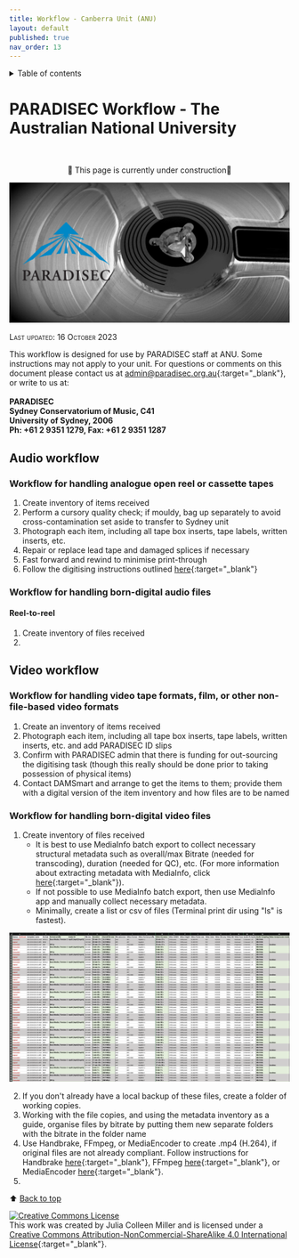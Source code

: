 ```yaml
---
title: Workflow - Canberra Unit (ANU)
layout: default
published: true
nav_order: 13
---
```


<details closed markdown="block">
  <summary>
    Table of contents
  </summary>
  {: .text-delta }
1. TOC
{:toc}
</details>

<style>
H5{color:White !important;}
</style>

<style>
H6{color:White !important;}
</style>

# PARADISEC Workflow - The Australian National University
<br>
<p align="center">
🚧 This page is currently under construction🚧
</p>


<p align="center">
  <img width="700" src="images/Reel-BW-gh-page.jpg" alt="PARADISEC-reel-to-reel">
  </p>

<span style="font-variant:small-caps;">Last updated: 16 October 2023</span>



This workflow is designed for use by PARADISEC staff at ANU. Some instructions may not apply to your unit. For questions or comments on this document please contact us at [admin@paradisec.org.au](mailto:admin@paradisec.org.au){:target="_blank"}, or write to us at:<br><br>
**PARADISEC <br>
Sydney Conservatorium of Music, C41 <br>
University of Sydney, 2006 <br>
Ph: +61 2 9351 1279, Fax: +61 2 9351 1287**

## Audio workflow

### Workflow for handling analogue open reel or cassette tapes
1. Create inventory of items received
2. Perform a cursory quality check; if mouldy, bag up separately to avoid cross-contamination set aside to transfer to Sydney unit
3. Photograph each item, including all tape box inserts, tape labels, written inserts, etc.
4. Repair or replace lead tape and damaged splices if necessary
5. Fast forward and rewind to minimise print-through
6. Follow the digitising instructions outlined [here](https://paradisec-archive.github.io/PARADISEC_workflows/06_audio_digitising.html){:target="_blank"}

### Workflow for handling born-digital audio files
#### Reel-to-reel

1. Create inventory of files received
2. 


## Video workflow

### Workflow for handling video tape formats, film, or other non-file-based video formats
1. Create an inventory of items received
2. Photograph each item, including all tape box inserts, tape labels, written inserts, etc. and add PARADISEC ID slips
3. Confirm with PARADISEC admin that there is funding for out-sourcing the digitising task (though this really should be done prior to taking possession of physical items)
4. Contact DAMSmart and arrange to get the items to them; provide them with a digital version of the item inventory and how files are to be named

### Workflow for handling born-digital video files
1. Create inventory of files received
	 * It is best to use MediaInfo batch export to collect necessary structural metadata such as overall/max Bitrate (needed for transcoding), duration (needed for QC), etc. (For more information about extracting metadata with MediaInfo, click [here](https://paradisec-archive.github.io/PARADISEC_workflows/10_quality_control.html#mediainfo){:target="_blank"}).
	 * If not possible to use MediaInfo batch export, then use MediaInfo app and manually collect necessary metadata.
	 * Minimally, create a list or csv of files (Terminal print dir using "ls" is fastest).

<p align="center">
  <img width="700" src="images/Video-inventory.png" alt="Video structural metadata">
  </p>

2. If you don't already have a local backup of these files, create a folder of working copies.
3. Working with the file copies, and using the metadata inventory as a guide, organise files by bitrate by putting them new separate folders with the bitrate in the folder name
3. Use Handbrake, FFmpeg, or MediaEncoder to create .mp4 (H.264), if original files are not already compliant. Follow instructions for Handbrake [here](https://paradisec-archive.github.io/PARADISEC_workflows/08a_video_processing_HandBrake.html){:target="_blank"}, FFmpeg [here](https://paradisec-archive.github.io/PARADISEC_workflows/08_video_processing_FFmpeg.html){:target="_blank"}, or MediaEncoder [here](https://paradisec-archive.github.io/PARADISEC_workflows/09_video_processing_AdobeME.html){:target="_blank"}.
4. 



⬆️ [Back to top](#)

<a rel="license" href="http://creativecommons.org/licenses/by-nc-sa/4.0/"><img alt="Creative Commons License" style="border-width:0" src="https://i.creativecommons.org/l/by-nc-sa/4.0/88x31.png" /></a><br />This work was created by Julia Colleen Miller and is licensed under a <a rel="license" href="http://creativecommons.org/licenses/by-nc-sa/4.0/">Creative Commons Attribution-NonCommercial-ShareAlike 4.0 International License</a>{:target="_blank"}.